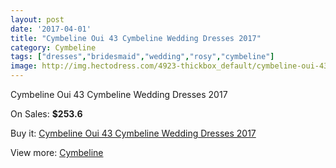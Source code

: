 ```yaml
---
layout: post
date: '2017-04-01'
title: "Cymbeline Oui 43 Cymbeline Wedding Dresses 2017"
category: Cymbeline
tags: ["dresses","bridesmaid","wedding","rosy","cymbeline"]
image: http://img.hectodress.com/4923-thickbox_default/cymbeline-oui-43-cymbeline-wedding-dresses-2013.jpg
---
```

Cymbeline Oui 43 Cymbeline Wedding Dresses 2017

On Sales: **$253.6**
<a href="https://www.hectodress.com/cymbeline/2510-cymbeline-oui-43-cymbeline-wedding-dresses-2013.html"><amp-img layout="responsive" width="600" height="600" src="//img.hectodress.com/4923-thickbox_default/cymbeline-oui-43-cymbeline-wedding-dresses-2013.jpg" alt="Cymbeline Oui 43 Cymbeline Wedding Dresses 2017 0" /></a>

Buy it: [Cymbeline Oui 43 Cymbeline Wedding Dresses 2017](https://www.hectodress.com/cymbeline/2510-cymbeline-oui-43-cymbeline-wedding-dresses-2013.html "Cymbeline Oui 43 Cymbeline Wedding Dresses 2017")

View more: [Cymbeline](https://www.hectodress.com/43-cymbeline "Cymbeline")